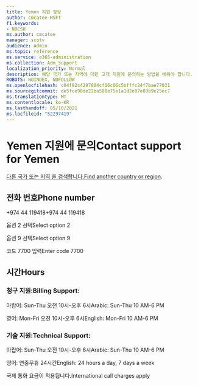 ```yaml
---
title: Yemen 지원 정보
author: cmcatee-MSFT
f1.keywords:
- NOCSH
ms.author: cmcatee
manager: scotv
audience: Admin
ms.topic: reference
ms.service: o365-administration
ms.collection: Adm_Support
localization_priority: Normal
description: 해당 국가 또는 지역에 대한 고객 지원에 문의하는 방법을 배워야 합니다.
ROBOTS: NOINDEX, NOFOLLOW
ms.openlocfilehash: c04f92c4297804cf16c06c5bfffc24f7bae77031
ms.sourcegitcommit: de5fce90de22ba588e75e1a1d2e87e03b9e25ec7
ms.translationtype: MT
ms.contentlocale: ko-KR
ms.lasthandoff: 05/10/2021
ms.locfileid: "52297419"
---
```

# <a name="contact-support-for-yemen"></a><span data-ttu-id="5dd16-103">Yemen 지원에 문의</span><span class="sxs-lookup"><span data-stu-id="5dd16-103">Contact support for Yemen</span></span>

<span data-ttu-id="5dd16-104">[다른 국가 또는 지역 을 검색합니다.](../../business-video/get-help-support.md)</span><span class="sxs-lookup"><span data-stu-id="5dd16-104">[Find another country or region](../../business-video/get-help-support.md).</span></span>

## <a name="phone-number"></a><span data-ttu-id="5dd16-105">전화 번호</span><span class="sxs-lookup"><span data-stu-id="5dd16-105">Phone number</span></span>
<span data-ttu-id="5dd16-106">+974 44 119418</span><span class="sxs-lookup"><span data-stu-id="5dd16-106">+974 44 119418</span></span>

<span data-ttu-id="5dd16-107">옵션 2 선택</span><span class="sxs-lookup"><span data-stu-id="5dd16-107">Select option 2</span></span>

<span data-ttu-id="5dd16-108">옵션 9 선택</span><span class="sxs-lookup"><span data-stu-id="5dd16-108">Select option 9</span></span>

<span data-ttu-id="5dd16-109">코드 7700 입력</span><span class="sxs-lookup"><span data-stu-id="5dd16-109">Enter code 7700</span></span>

## <a name="hours"></a><span data-ttu-id="5dd16-110">시간</span><span class="sxs-lookup"><span data-stu-id="5dd16-110">Hours</span></span>
### <a name="billing-support"></a><span data-ttu-id="5dd16-111">청구 지원:</span><span class="sxs-lookup"><span data-stu-id="5dd16-111">Billing Support:</span></span>

<span data-ttu-id="5dd16-112">아랍어: Sun-Thu 오전 10시-오후 6시</span><span class="sxs-lookup"><span data-stu-id="5dd16-112">Arabic: Sun-Thu 10 AM-6 PM</span></span>

<span data-ttu-id="5dd16-113">영어: Mon-Fri 오전 10시-오후 6시</span><span class="sxs-lookup"><span data-stu-id="5dd16-113">English: Mon-Fri 10 AM-6 PM</span></span>

### <a name="technical-support"></a><span data-ttu-id="5dd16-114">기술 지원:</span><span class="sxs-lookup"><span data-stu-id="5dd16-114">Technical Support:</span></span>

<span data-ttu-id="5dd16-115">아랍어: Sun-Thu 오전 10시-오후 6시</span><span class="sxs-lookup"><span data-stu-id="5dd16-115">Arabic: Sun-Thu 10 AM-6 PM</span></span>

<span data-ttu-id="5dd16-116">영어: 연중무휴 24시간</span><span class="sxs-lookup"><span data-stu-id="5dd16-116">English: 24 hours a day, 7 days a week</span></span>

<span data-ttu-id="5dd16-117">국제 통화 요금이 적용됩니다.</span><span class="sxs-lookup"><span data-stu-id="5dd16-117">International call charges apply</span></span>
